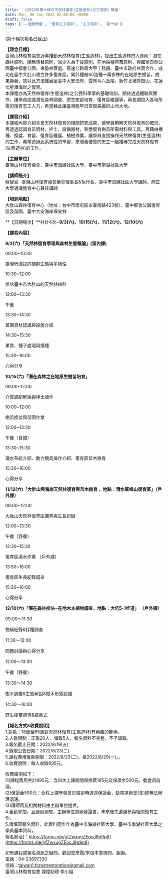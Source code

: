 ```yaml
---
title: '《2022年第十梯次天然林復育(生態造林)志工培訓》簡章'
date: Mon, 06 Jun 2022 02:00:08 +0000
draft: false
tags: ['--活動簡章', '復育志工培訓', '志工培訓', '第十梯']
---
```


(第十梯次報名已截止)

**【理念目標】**  
臺灣山林復育協會近年推動天然林復育(生態造林)，提出生態造林四大原則：潛在森林原則、順應演替原則、減少人為干擾原則、在地採種育苗原則，與國家自然公園臺中都會公園、東勢林管處、高速公路局大甲工務段、臺中市政府共同合作，成功在臺中大肚山建立許多復育區，累計種植60幾種一萬多株的在地原生樹苗，成果顯著，故以此方法推展至臺中大安海岸、雲林斗六丘陵、新竹北埔秀巒山、花蓮七星潭海岸之復育。  
本課程亦為天然林復育(生態造林)之公民科學家的基礎培訓，期待透過體驗與實作，讓學員認識潛在森林調查、原生樹苗培育、復育區維護等，再長期投入各地所需的復育志工人力，希望藉此讓臺灣能早日恢復美麗的山河大地。

**【課程介紹】**  
本課程內容介紹本會天然林復育的相關研究成果，讓學員瞭解天然林復育的概況，再透過認識育苗資材、拌土、設備器材，熟悉復育樹苗所需材料與工具，再藉由播種、換盆、育苗、復育區維護、植樹作業，讓學員直接操作天然林復育(生態造林)的工作，希望透過此系統性的學習，來培養優質的志工一起接棒完成天然林復育(生態造林)的工作。

**【主辦單位】**  
臺灣山林復育協會、臺中市海線社區大學、臺中市南湖社區大學

**【講師簡介】**  
蔡智豪─臺灣山林復育協會榮譽理事長&執行長、臺中市海線社區大學講師、靜宜大學通識教育中心兼任講師

**【培訓地點】**  
大肚山森林復育中心（地址：台中市南屯區永春南路423號）、臺中都會公園復育區及苗圃、臺中大安海岸保安林

**【日期場次】**共計4次─**9/3(六)、10/15(六)、11/12(六)、12/10(六)**

**【課程內容】**

**9/3(六)「天然林復育學理與森林生態概論」(室內課)**

09:00~10:30

臺灣低海拔的植群生態與多樣性

10:30~12:00

推估臺中市大肚山的天然林植群

12:00~13:30

午餐

13:30~14:30

苗圃資材認識與設施介紹

14:30~15:30

果實、種子處理與播種

15:30~16:00

心得分享

**10/15(六)「潛在森林之在地原生樹苗培育」**

09:00~12:00

介質調配解說與拌土操作

10:00~12:00

樹苗換盆與苗圃作業

12:00~13:30

午餐（自備）

13:30~15:30

灑水系統介紹、動力機具操作介紹、復育區苗木撫育

15:30~16:00

心得分享

**11/12(六)「大肚山與海岸天然林復育與苗木撫育 ，地點：清水鰲峰山復育區」（戶外課）**

09:00~12:00

大肚山天然林復育區撫育與生長紀錄

12:00~13:30

午餐（野餐）

13:30~15:30

復育區澆水作業 （戶外課）

13:50~16:00

復育區生長紀錄調查

15:30~16:00

心得分享

**12/10(六)「潛在森林推估─在地木本植物調查，地點：大坑5-1步道」 （戶外課）**

09:00～11:30

物候紀錄&採種調查

11:30～12:00

問題討論與心得分享

12:00～13:30

午餐（野餐）

13:30～14:30

樹木調查&生態解說&樹木形態認識

14:30～16:00

野生樹苗撫育&結業式

**【報名方式&收費說明】**  
1.對象：18歲至65歲對天然林復育(生態造林)有興趣的夥伴。  
2.人數限制：正取20人，備取5人，報名資料不完整，不予錄取。  
3.報名截止日期：2022/8/19(五)  
4.錄取公告日期：2022/8/23(二)  
5.課程費用匯款期限：2022/8/23(二)，至2022/8/29(一)。。  
6.收費說明：每人收取695元。  
  
收費細項如下：  
(1)課程費用共計695元：含四次上課期間保險費195元及保證金500元。餐食須自理。  
(2)保證金500元：全程上課學員會於結訓時退還保證金，缺席達兩堂(含)即無法辦理退還。  
(3)講師費及相關材料由主辦單位提供。  
4.全勤參加，且通過測驗，主辦單位將頒發證書，未來優先遴選參與相關復育工作。  
5.請填寫報名資料，此資料同步作為臺中市海線社區大學、臺中市南湖社區大學之學員基本資料，  
報名網址[：https://forms.gle/yfZwxugZEocJ9p9p8](https://forms.gle/yfZwxugZEocJ9p9p8)

如有課程或報名資訊之疑問，歡迎您來電/來信本會詢問，謝謝。  
電話：04-23897330  
信箱：[taiwan1.forestrestoration@gmail.com](mailto:taiwan1.forestrestoration@gmail.com)  
臺灣山林復育協會 課程助理 李小姐